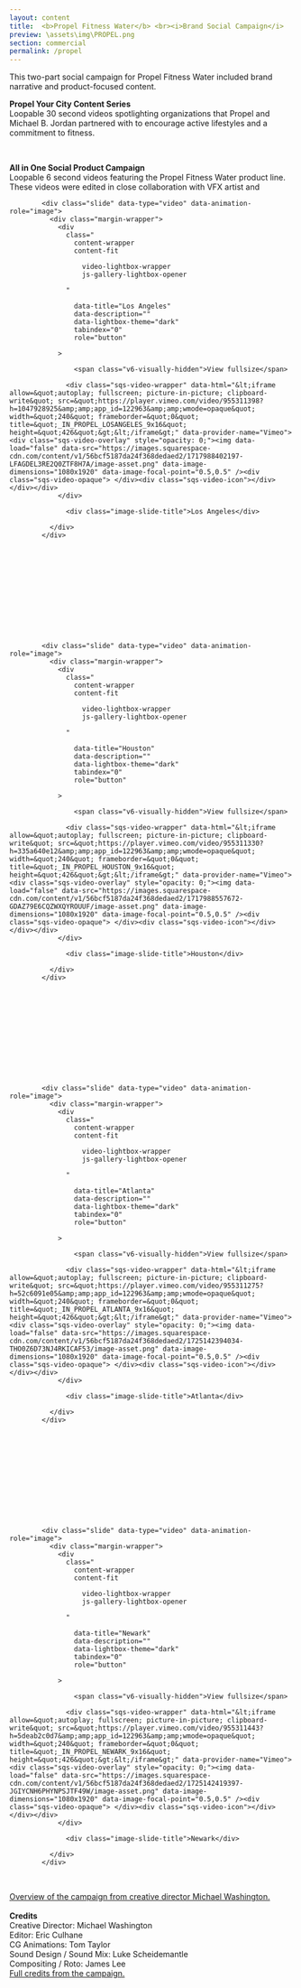 ```yaml
---
layout: content
title:  <b>Propel Fitness Water</b> <br><i>Brand Social Campaign</i>
preview: \assets\img\PROPEL.png
section: commercial
permalink: /propel
---
```


This two-part social campaign for Propel Fitness Water included brand narrative and product-focused content.

<b>Propel Your City Content Series</b>
<br>
Loopable 30 second videos spotlighting organizations that Propel and Michael B. Jordan partnered with to encourage active lifestyles and a commitment to fitness.
<br>

<br>

<!-- <body><center><iframe width="560" height="315" src="https://www.youtube.com/embed/dhVBuOhmNVc" title="YouTube video player" frameborder="0" allow="accelerometer; autoplay; clipboard-write; encrypted-media; gyroscope; picture-in-picture; web-share" allowfullscreen></iframe></center></body> -->

<b>All in One Social Product Campaign</b>
<br>
Loopable 6 second videos featuring the Propel Fitness Water product line. These videos were edited in close collaboration with VFX artist and
<br>

</div></div><div class="sqs-block gallery-block sqs-block-gallery" data-block-json="&#123;&quot;methodOption&quot;:&quot;existing&quot;,&quot;aspect-ratio&quot;:&quot;standard-vertical&quot;,&quot;auto-crop&quot;:true,&quot;blockAnimation&quot;:&quot;none&quot;,&quot;collectionId&quot;:&quot;6664bb15bd77f2407f6fe060&quot;,&quot;design&quot;:&quot;grid&quot;,&quot;existingGalleryId&quot;:&quot;6664bb15bd77f2407f6fe060&quot;,&quot;lightbox&quot;:true,&quot;lightboxTheme&quot;:&quot;dark&quot;,&quot;padding&quot;:0,&quot;show-meta&quot;:true,&quot;show-meta-basic&quot;:true,&quot;show-meta-only-title&quot;:true,&quot;show-meta-only-description&quot;:false,&quot;square-thumbs&quot;:false,&quot;thumbnails-per-row&quot;:4&#125;" data-block-type="8" id="block-f3018cb8e0981e31bdaa"><div class="sqs-block-content">


  

  


<div class="
  sqs-gallery-container
  sqs-gallery-block-grid
  sqs-gallery-aspect-ratio-standard-vertical
  sqs-gallery-thumbnails-per-row-4
  
  

  
    
    
  
  sqs-gallery-block-show-meta
  
  sqs-gallery-block-meta-only-title

  
  

  
  block-animation-none
  clear"
  
  
>
  <div class="sqs-gallery">
    
      

        

        

        
          

          
            <div class="slide" data-type="video" data-animation-role="image">
              <div class="margin-wrapper">
                <div
                  class="
                    content-wrapper
                    content-fit
                    
                      video-lightbox-wrapper
                      js-gallery-lightbox-opener
                    
                  "
                  
                    data-title="Los Angeles"
                    data-description=""
                    data-lightbox-theme="dark"
                    tabindex="0"
                    role="button"
                  
                >
                  
                    <span class="v6-visually-hidden">View fullsize</span>
                  
                  <div class="sqs-video-wrapper" data-html="&lt;iframe allow=&quot;autoplay; fullscreen; picture-in-picture; clipboard-write&quot; src=&quot;https://player.vimeo.com/video/955311398?h=1047928925&amp;amp;app_id=122963&amp;amp;wmode=opaque&quot; width=&quot;240&quot; frameborder=&quot;0&quot; title=&quot;_IN_PROPEL_LOSANGELES_9x16&quot; height=&quot;426&quot;&gt;&lt;/iframe&gt;" data-provider-name="Vimeo"><div class="sqs-video-overlay" style="opacity: 0;"><img data-load="false" data-src="https://images.squarespace-cdn.com/content/v1/56bcf5187da24f368dedaed2/1717988402197-LFAGDEL3RE2Q0ZTF8H7A/image-asset.png" data-image-dimensions="1080x1920" data-image-focal-point="0.5,0.5" /><div class="sqs-video-opaque"> </div><div class="sqs-video-icon"></div></div></div>
                </div>
                
                  <div class="image-slide-title">Los Angeles</div>
                
              </div>
            </div>
          
        

      

        

        

        
          

          
            <div class="slide" data-type="video" data-animation-role="image">
              <div class="margin-wrapper">
                <div
                  class="
                    content-wrapper
                    content-fit
                    
                      video-lightbox-wrapper
                      js-gallery-lightbox-opener
                    
                  "
                  
                    data-title="Houston"
                    data-description=""
                    data-lightbox-theme="dark"
                    tabindex="0"
                    role="button"
                  
                >
                  
                    <span class="v6-visually-hidden">View fullsize</span>
                  
                  <div class="sqs-video-wrapper" data-html="&lt;iframe allow=&quot;autoplay; fullscreen; picture-in-picture; clipboard-write&quot; src=&quot;https://player.vimeo.com/video/955311330?h=335a640e12&amp;amp;app_id=122963&amp;amp;wmode=opaque&quot; width=&quot;240&quot; frameborder=&quot;0&quot; title=&quot;_IN_PROPEL_HOUSTON_9x16&quot; height=&quot;426&quot;&gt;&lt;/iframe&gt;" data-provider-name="Vimeo"><div class="sqs-video-overlay" style="opacity: 0;"><img data-load="false" data-src="https://images.squarespace-cdn.com/content/v1/56bcf5187da24f368dedaed2/1717988557672-GDAZ79E6CQZWXQYROUUF/image-asset.png" data-image-dimensions="1080x1920" data-image-focal-point="0.5,0.5" /><div class="sqs-video-opaque"> </div><div class="sqs-video-icon"></div></div></div>
                </div>
                
                  <div class="image-slide-title">Houston</div>
                
              </div>
            </div>
          
        

      

        

        

        
          

          
            <div class="slide" data-type="video" data-animation-role="image">
              <div class="margin-wrapper">
                <div
                  class="
                    content-wrapper
                    content-fit
                    
                      video-lightbox-wrapper
                      js-gallery-lightbox-opener
                    
                  "
                  
                    data-title="Atlanta"
                    data-description=""
                    data-lightbox-theme="dark"
                    tabindex="0"
                    role="button"
                  
                >
                  
                    <span class="v6-visually-hidden">View fullsize</span>
                  
                  <div class="sqs-video-wrapper" data-html="&lt;iframe allow=&quot;autoplay; fullscreen; picture-in-picture; clipboard-write&quot; src=&quot;https://player.vimeo.com/video/955311275?h=52c6091e05&amp;amp;app_id=122963&amp;amp;wmode=opaque&quot; width=&quot;240&quot; frameborder=&quot;0&quot; title=&quot;_IN_PROPEL_ATLANTA_9x16&quot; height=&quot;426&quot;&gt;&lt;/iframe&gt;" data-provider-name="Vimeo"><div class="sqs-video-overlay" style="opacity: 0;"><img data-load="false" data-src="https://images.squarespace-cdn.com/content/v1/56bcf5187da24f368dedaed2/1725142394034-THO0Z6D73NJ4RKICAF53/image-asset.png" data-image-dimensions="1080x1920" data-image-focal-point="0.5,0.5" /><div class="sqs-video-opaque"> </div><div class="sqs-video-icon"></div></div></div>
                </div>
                
                  <div class="image-slide-title">Atlanta</div>
                
              </div>
            </div>
          
        

      

        

        

        
          

          
            <div class="slide" data-type="video" data-animation-role="image">
              <div class="margin-wrapper">
                <div
                  class="
                    content-wrapper
                    content-fit
                    
                      video-lightbox-wrapper
                      js-gallery-lightbox-opener
                    
                  "
                  
                    data-title="Newark"
                    data-description=""
                    data-lightbox-theme="dark"
                    tabindex="0"
                    role="button"
                  
                >
                  
                    <span class="v6-visually-hidden">View fullsize</span>
                  
                  <div class="sqs-video-wrapper" data-html="&lt;iframe allow=&quot;autoplay; fullscreen; picture-in-picture; clipboard-write&quot; src=&quot;https://player.vimeo.com/video/955311443?h=5deab2c0d7&amp;amp;app_id=122963&amp;amp;wmode=opaque&quot; width=&quot;240&quot; frameborder=&quot;0&quot; title=&quot;_IN_PROPEL_NEWARK_9x16&quot; height=&quot;426&quot;&gt;&lt;/iframe&gt;" data-provider-name="Vimeo"><div class="sqs-video-overlay" style="opacity: 0;"><img data-load="false" data-src="https://images.squarespace-cdn.com/content/v1/56bcf5187da24f368dedaed2/1725142419397-JGIYCNH6PHYNPSJTF49W/image-asset.png" data-image-dimensions="1080x1920" data-image-focal-point="0.5,0.5" /><div class="sqs-video-opaque"> </div><div class="sqs-video-icon"></div></div></div>
                </div>
                
                  <div class="image-slide-title">Newark</div>
                
              </div>
            </div>
          
        

      
    
  </div>

  

</div>
<br>


[Overview of the campaign from creative director Michael Washington.](https://michael-washington.com/propel)
<br>
<br>
<b>Credits</b><br>
Creative Director: Michael Washington <br>
Editor: Eric Culhane <br>
CG Animations: Tom Taylor <br>
Sound Design / Sound Mix: Luke Scheidemantle <br>
Compositing / Roto: James Lee <br>
[Full credits from the campaign.](https://www.feats.co/project/propel-2024)

<body><center>

</center></body>